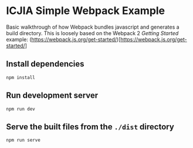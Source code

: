 # ICJIA Simple Webpack Example

Basic walkthrough of how Webpack bundles javascript and generates a build directory. This is loosely based on the Webpack 2 *Getting Started* example: (https://webpack.js.org/get-started/)[https://webpack.js.org/get-started/]

## Install dependencies

```
npm install
```

## Run development server

```
npm run dev
```

## Serve the built files from the ```./dist``` directory

```
npm run serve
```
